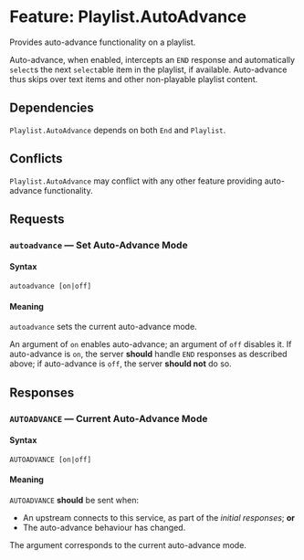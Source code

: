 # Feature: Playlist.AutoAdvance

Provides auto-advance functionality on a playlist.

Auto-advance, when enabled, intercepts an `END` response and automatically
`select`s the next `select`able item in the playlist, if available.
Auto-advance thus skips over text items and other non-playable playlist
content.

## Dependencies

`Playlist.AutoAdvance` depends on both `End` and `Playlist`.

## Conflicts

`Playlist.AutoAdvance` may conflict with any other feature providing
auto-advance functionality.

## Requests

### `autoadvance` — Set Auto-Advance Mode

#### Syntax

`autoadvance [on|off]`

#### Meaning

`autoadvance` sets the current auto-advance mode.

An argument of `on` enables auto-advance; an argument of `off` disables it.
If auto-advance is `on`, the server __should__ handle `END` responses as
described above; if auto-advance is `off`, the server __should not__ do so.

## Responses

### `AUTOADVANCE` — Current Auto-Advance Mode

#### Syntax

`AUTOADVANCE [on|off]`

#### Meaning

`AUTOADVANCE` __should__ be sent when:

* An upstream connects to this service, as part of the _initial responses_;
  __or__
* The auto-advance behaviour has changed.

The argument corresponds to the current auto-advance mode.
